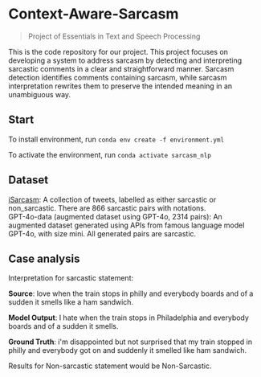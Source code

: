 # Context-Aware-Sarcasm
> Project of Essentials in Text and Speech Processing

This is the code repository for our project. This project focuses on developing a system to address sarcasm by detecting and interpreting sarcastic comments in a clear and straightforward manner. Sarcasm detection identifies comments containing sarcasm, while sarcasm interpretation rewrites them to preserve the intended meaning in an unambiguous way.

## Start

To install environment, run 
`conda env create -f environment.yml`

To activate the environment, run 
`conda activate sarcasm_nlp`

## Dataset
[iSarcasm](https://www.kaggle.com/datasets/tegzes/isarcasm?select=isarcasm2022.csv):
A collection of tweets, labelled as either sarcastic or non\_sarcastic. There are 866 sarcastic pairs with notations.  
GPT-4o-data (augmented dataset using GPT-4o, 2314 pairs):
An augmented dataset generated using APIs from famous language model GPT-4o, with size mini. All generated pairs are sarcastic. 

## Case analysis
Interpretation for sarcastic statement: 

**Source**: love when the train stops in philly and everybody boards and of a sudden it smells like a ham sandwich.

**Model Output**: I hate when the train stops in Philadelphia and everybody boards and of a sudden it smells.

**Ground Truth**: i'm disappointed but not surprised that my train stopped in philly and everybody got on and suddenly it smelled like ham sandwich. 

Results for Non-sarcastic statement would be Non-Sarcastic. 


